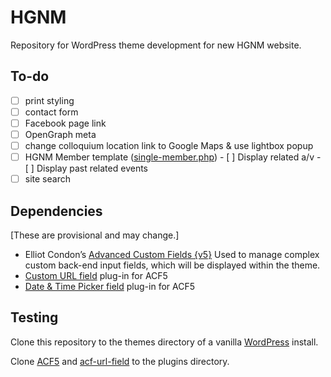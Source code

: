 # HGNM

Repository for WordPress theme development for new HGNM website.

## To-do

- [ ] print styling
- [ ] contact form
- [ ] Facebook page link
- [ ] OpenGraph meta
- [ ] change colloquium location link to Google Maps & use lightbox popup
- [ ] HGNM Member template ([single-member.php](/single-member.php))
		- [ ] Display related a/v
		- [ ] Display past related events
- [ ] site search

## Dependencies

[These are provisional and may change.]

- Elliot Condon’s [Advanced Custom Fields {v5}](https://github.com/AdvancedCustomFields/acf5-beta)
Used to manage complex custom back-end input fields, which will be displayed within the theme.
- [Custom URL field](https://github.com/delucis/acf-url-field) plug-in for ACF5
- [Date & Time Picker field](https://github.com/yanknudtskov/acf-field-date-time-picker) plug-in for ACF5

## Testing

Clone this repository to the themes directory of a vanilla [WordPress](http://wordpress.org) install.

Clone [ACF5](https://github.com/AdvancedCustomFields/acf5-beta) and [acf-url-field](https://github.com/delucis/acf-url-field) to the plugins directory.

